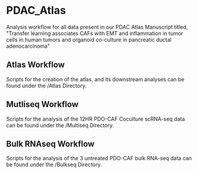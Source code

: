 # PDAC_Atlas
Analysis workflow for all data present in our PDAC Atlas Manuscript titled, "Transfer learning associates CAFs with EMT and inflammation in tumor cells in human tumors and organoid co-culture in pancreatic ductal adenocarcinoma"

## Atlas Workflow
Scripts for the creation of the atlas, and its downstream analyses can be found under the /Atlas Directory.

## Mutliseq Workflow
Scripts for the analysis of the 12HR PDO-CAF Coculture scRNA-seq data can be found under the /Multiseq Directory.

## Bulk RNAseq Workflow
Scripts for the analysis of the 3 untreated PDO-CAF bulk RNA-seq data can be found under the /Bulkseq Directory.
